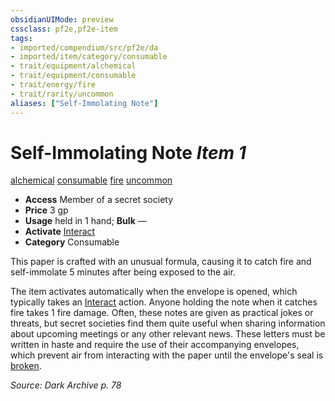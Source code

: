 ```yaml
---
obsidianUIMode: preview
cssclass: pf2e,pf2e-item
tags:
- imported/compendium/src/pf2e/da
- imported/item/category/consumable
- trait/equipment/alchemical
- trait/equipment/consumable
- trait/energy/fire
- trait/rarity/uncommon
aliases: ["Self-Immolating Note"]
---
```

# Self-Immolating Note *Item 1*  
[alchemical](alchemical.md)  [consumable](consumable.md)  [fire](fire.md)  [uncommon](uncommon.md)  

- **Access** Member of a secret society
- **Price** 3 gp
- **Usage** held in 1 hand; **Bulk** —
- **Activate** [Interact](interact.md)
- **Category** Consumable

This paper is crafted with an unusual formula, causing it to catch fire and self-immolate 5 minutes after being exposed to the air.

The item activates automatically when the envelope is opened, which typically takes an [Interact](interact.md) action. Anyone holding the note when it catches fire takes 1 fire damage. Often, these notes are given as practical jokes or threats, but secret societies find them quite useful when sharing information about upcoming meetings or any other relevant news. These letters must be written in haste and require the use of their accompanying envelopes, which prevent air from interacting with the paper until the envelope's seal is [broken](conditions.md#Broken).

*Source: Dark Archive p. 78*